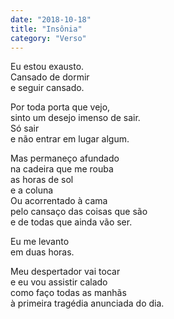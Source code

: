 ```yaml
---
date: "2018-10-18"
title: "Insônia"
category: "Verso"
---
```


Eu estou exausto.\
Cansado de dormir\
e seguir cansado.

Por toda porta que vejo,\
sinto um desejo imenso de sair.\
Só sair\
e não entrar em lugar algum.

Mas permaneço afundado\
na cadeira que me rouba\
as horas de sol\
e a coluna\
Ou acorrentado à cama\
pelo cansaço das coisas que são\
e de todas que ainda vão ser.

Eu me levanto\
em duas horas.

Meu despertador vai tocar\
e eu vou assistir calado\
como faço todas as manhãs\
à primeira tragédia anunciada do dia.
